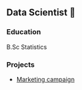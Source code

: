 ## Data Scientist 👋

### Education
B.Sc Statistics

### Projects
- [Marketing campaign](#marketing-campaign/logistic_regression.py)
